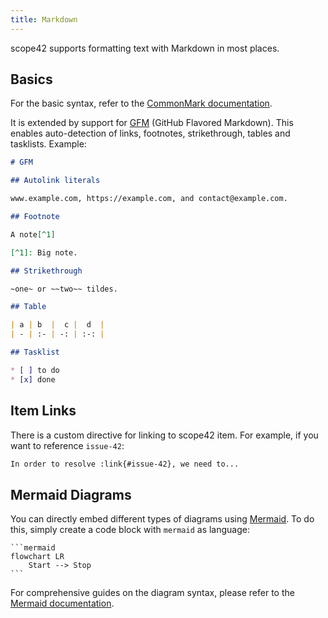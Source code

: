 ```yaml
---
title: Markdown
---
```


scope42 supports formatting text with Markdown in most places.

## Basics

For the basic syntax, refer to the [CommonMark documentation](https://commonmark.org/help/).

It is extended by support for [GFM](https://github.github.com/gfm/) (GitHub Flavored Markdown). This enables auto-detection of links, footnotes, strikethrough, tables and tasklists. Example:

```md
# GFM

## Autolink literals

www.example.com, https://example.com, and contact@example.com.

## Footnote

A note[^1]

[^1]: Big note.

## Strikethrough

~one~ or ~~two~~ tildes.

## Table

| a | b  |  c |  d  |
| - | :- | -: | :-: |

## Tasklist

* [ ] to do
* [x] done
```

## Item Links

There is a custom directive for linking to scope42 item. For example, if you want to reference `issue-42`:

```md
In order to resolve :link{#issue-42}, we need to...
```

## Mermaid Diagrams

You can directly embed different types of diagrams using [Mermaid](https://mermaid-js.github.io). To do this, simply create a code block with `mermaid` as language:

~~~
```mermaid
flowchart LR
    Start --> Stop
```
~~~

For comprehensive guides on the diagram syntax, please refer to the [Mermaid documentation](https://mermaid-js.github.io).
